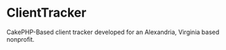 ClientTracker
=============

CakePHP-Based client tracker developed for an Alexandria, Virginia based nonprofit.
